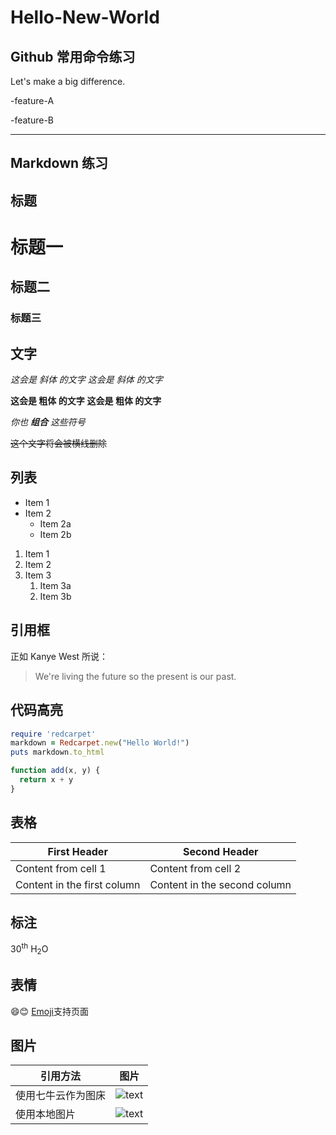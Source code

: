 # Hello-New-World
## Github 常用命令练习
Let's make a big difference.

-feature-A

-feature-B

---
## Markdown 练习
## 标题
# 标题一
## 标题二
### 标题三

## 文字
*这会是 斜体 的文字*
_这会是 斜体 的文字_

**这会是 粗体 的文字**
__这会是 粗体 的文字__

_你也 **组合** 这些符号_

~~这个文字将会被横线删除~~
## 列表
- Item 1
- Item 2
  - Item 2a
  - Item 2b

1. Item 1
1. Item 2
1. Item 3
   1. Item 3a
   1. Item 3b  

## 引用框
正如 Kanye West 所说：

> We're living the future so
> the present is our past.

## 代码高亮
```ruby
require 'redcarpet'
markdown = Redcarpet.new("Hello World!")
puts markdown.to_html
```


```javascript {.line-numbers}
function add(x, y) {
  return x + y
}
```
## 表格
First Header | Second Header
------------ | -------------
Content from cell 1 | Content from cell 2
Content in the first column | Content in the second column

## 标注

30<sup>th</sup>
H<sub>2</sub>O

## 表情
:smile::blush: 
[Emoji](http://www.emoji-cheat-sheet.com)支持页面

## 图片
引用方法 | 图片
-------|-------
使用七牛云作为图床 | ![text](http://q59qahcgi.bkt.clouddn.com/logo.jpg?e=1580976835&token=HD5V3YuzhZC8rfF6gg7jukkSUibZ2WIcaruYBL2t:5VAS1BWDEdsVT3CSMReRaZzBFbA=)
使用本地图片 | ![text](logo.jpg)
